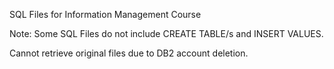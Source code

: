 SQL Files for Information Management Course

Note: Some SQL Files do not include CREATE TABLE/s and INSERT VALUES. 

Cannot retrieve original files due to DB2 account deletion. 
